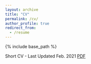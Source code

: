 ```yaml
---
layout: archive
title: "CV"
permalink: /cv/
author_profile: true
redirect_from:
  - /resume
---
```


{% include base_path %}

Short CV - Last Updated Feb. 2021 [PDF](/files/CV_SanjeelParekh_02-2021.pdf)
